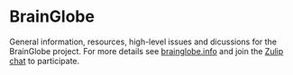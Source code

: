 # BrainGlobe
General information, resources, high-level issues and dicussions for the BrainGlobe project. For more details see [brainglobe.info](https://brainglobe.info) and join the [Zulip chat](https://brainglobe.zulipchat.com/) to participate.
